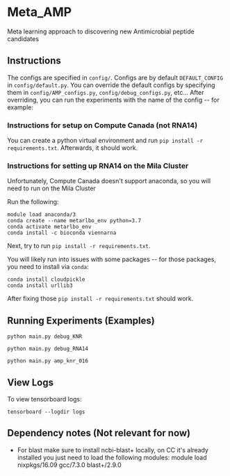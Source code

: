 # Meta_AMP
Meta learning approach to discovering new Antimicrobial peptide candidates



## Instructions


The configs are specified in `config/`. Configs are by default `DEFAULT_CONFIG` in `config/default.py`. You can override the default configs by specifying them in `config/AMP_configs.py`, `config/debug_configs.py`, etc... After overriding, you can run the experiments with the name of the config -- for example:



### Instructions for setup on Compute Canada (not RNA14)

You can create a python virtual environment and run `pip install -r requirements.txt`. Afterwards, it should work.


### Instructions for setting up RNA14 on the Mila Cluster

Unfortunately, Compute Canada doesn't support anaconda, so you will need to run on the Mila Cluster

Run the following:
```
module load anaconda/3
conda create --name metarlbo_env python=3.7
conda activate metarlbo_env
conda install -c bioconda viennarna
```

Next, try to run `pip install -r requirements.txt`.

You will likely run into issues with some packages -- for those packages, you need to install via `conda`:
```
conda install cloudpickle
conda install urllib3
```

After fixing those `pip install -r requirements.txt` should work.



## Running Experiments (Examples)

```
python main.py debug_KNR

python main.py debug_RNA14

python main.py amp_knr_016
```


## View Logs

To view tensorboard logs:
```
tensorboard --logdir logs
```




## Dependency notes (Not relevant for now)
- For blast make sure to install ncbi-blast+ locally, on CC it's already installed you just need to load the following modules:
module load nixpkgs/16.09 gcc/7.3.0 blast+/2.9.0







<!-- 

conda install -c bioconda viennarna



Setup README.md
Setup -- Tensorflow== 2.3

 -->